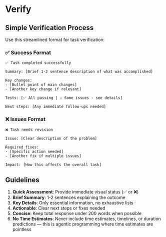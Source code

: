 # Verify

## Simple Verification Process

Use this streamlined format for task verification:

### ✅ Success Format

```
✅ Task completed successfully

Summary: [Brief 1-2 sentence description of what was accomplished]

Key changes:
- [Bullet point of main changes]
- [Another key change if relevant]

Tests: [✅ All passing | ⚠️ Some issues - see details]

Next steps: [Any immediate follow-ups needed]
```

### ❌ Issues Format

```
❌ Task needs revision

Issue: [Clear description of the problem]

Required fixes:
- [Specific action needed]
- [Another fix if multiple issues]

Impact: [How this affects the overall task]
```

## Guidelines

1. **Quick Assessment**: Provide immediate visual status (✅ or ❌)
2. **Brief Summary**: 1-2 sentences explaining the outcome
3. **Key Details**: Only essential information, no exhaustive lists
4. **Actionable**: Clear next steps or fixes needed
5. **Concise**: Keep total response under 200 words when possible
6. **No Time Estimates**: Never include time estimates, timelines, or duration predictions — this is agentic programming where time estimates are pointless

